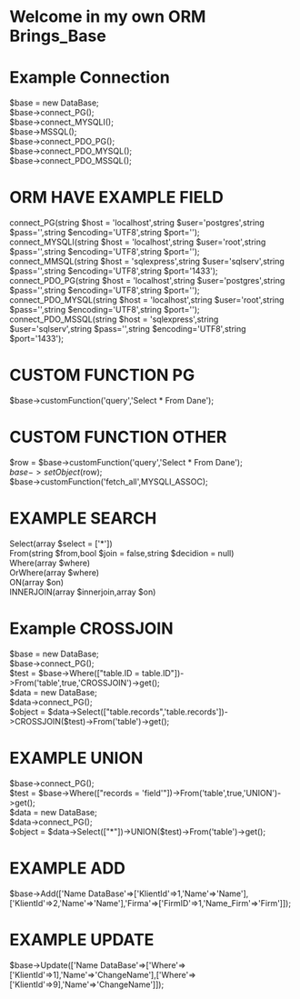 # Welcome in my own ORM Brings_Base
# Example Connection
$base = new DataBase;</br>
$base->connect_PG();</br>
$base->connect_MYSQLI();</br>
$base->MSSQL();</br>
$base->connect_PDO_PG();</br>
$base->connect_PDO_MYSQL();</br>
$base->connect_PDO_MSSQL();
# ORM HAVE EXAMPLE FIELD
connect_PG(string $host = 'localhost',string $user='postgres',string $pass='',string $encoding='UTF8',string $port='');</br>
connect_MYSQLI(string $host = 'localhost',string $user='root',string $pass='',string $encoding='UTF8',string $port='');</br>
connect_MMSQL(string $host = 'sqlexpress',string $user='sqlserv',string $pass='',string $encoding='UTF8',string $port='1433');</br>
connect_PDO_PG(string $host = 'localhost',string $user='postgres',string $pass='',string $encoding='UTF8',string $port='');</br>
connect_PDO_MYSQL(string $host = 'localhost',string $user='root',string $pass='',string $encoding='UTF8',string $port='');</br>
connect_PDO_MSSQL(string $host = 'sqlexpress',string $user='sqlserv',string $pass='',string $encoding='UTF8',string $port='1433');
# CUSTOM FUNCTION PG
$base->customFunction('query','Select * From Dane');
# CUSTOM FUNCTION OTHER
$row = $base->customFunction('query','Select * From Dane');</br>
$base->setObject($row);</br>
$base->customFunction('fetch_all',MYSQLI_ASSOC);
# EXAMPLE SEARCH
Select(array $select = ['*'])</br>
From(string $from,bool $join = false,string $decidion = null)</br>
Where(array $where)</br>
OrWhere(array $where)</br>
ON(array $on)</br>
INNERJOIN(array $innerjoin,array $on)</br>
# Example CROSSJOIN
$base = new DataBase;</br>
	$base->connect_PG();</br>
	$test = $base->Where(["table.ID = table.ID"])->From('table',true,'CROSSJOIN')->get();</br>
	$data = new DataBase;</br>
	$data->connect_PG();</br>
	$object = $data->Select(["table.records",'table.records'])->CROSSJOIN($test)->From('table')->get();
# EXAMPLE UNION
$base->connect_PG();</br>
	$test = $base->Where(["records = 'field'"])->From('table',true,'UNION')->get();</br>
	$data = new DataBase;</br>
	$data->connect_PG();</br>
	$object = $data->Select(["*"])->UNION($test)->From('table')->get();
# EXAMPLE ADD
$base->Add(['Name DataBase'=>['KlientId'=>1,'Name'=>'Name'],['KlientId'=>2,'Name'=>'Name'],'Firma'=>['FirmID'=>1,'Name_Firm'=>'Firm']]);
# EXAMPLE UPDATE
$base->Update(['Name DataBase'=>['Where'=>['KlientId'=>1],'Name'=>'ChangeName'],['Where'=>['KlientId'=>9],'Name'=>'ChangeName']]);
